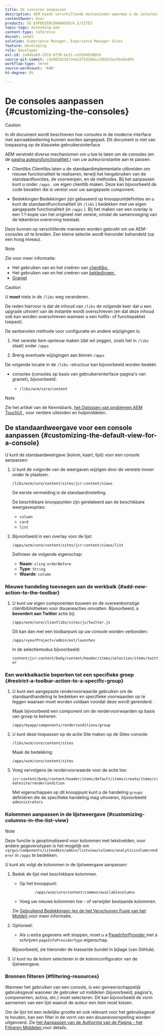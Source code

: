 ```yaml
---
title: De consoles aanpassen
description: AEM biedt verschillende mechanismen waarmee u de consoles van uw ontwerpinstantie kunt aanpassen
contentOwner: User
products: SG_EXPERIENCEMANAGER/6.5/SITES
topic-tags: extending-aem
content-type: reference
docset: aem65
solution: Experience Manager, Experience Manager Sites
feature: Developing
role: Developer
exl-id: 2a94ea8d-2919-4f30-be31-ce559493805d
source-git-commit: c3e9029236734e22f5d266ac26b923eafbe0a459
workflow-type: tm+mt
source-wordcount: '649'
ht-degree: 0%

---
```


# De consoles aanpassen {#customizing-the-consoles}

>[!CAUTION]
>
>In dit document wordt beschreven hoe consoles in de moderne interface met aanraakbediening kunnen worden aangepast. Dit document is niet van toepassing op de klassieke gebruikersinterface.

AEM verstrekt diverse mechanismen om u toe te laten om de consoles (en de [ pagina auteursfunctionaliteit ](/help/sites-developing/customizing-page-authoring-touch.md)) van uw auteursinstantie aan te passen.

* Clientlibs
Clientlibs laten u de standaardimplementatie uitbreiden om nieuwe functionaliteit te realiseren, terwijl het hergebruiken van de standaardfuncties, de voorwerpen, en de methodes. Bij het aanpassen kunt u onder `/apps.` uw eigen clientlib maken. Deze kan bijvoorbeeld de code bevatten die is vereist voor uw aangepaste component.

* Bedekkingen
Bedekkingen zijn gebaseerd op knooppuntdefinities en u kunt de standaardfunctionaliteit (in `/libs` ) bedekken met uw eigen aangepaste functionaliteit (in `/apps` ). Bij het maken van een overlay is een 1:1-kopie van het origineel niet vereist, omdat de samenvoeging van de tekenbron overerving toestaat.

Deze kunnen op verschillende manieren worden gebruikt om uw AEM-consoles uit te breiden. Een kleine selectie wordt hieronder behandeld (op een hoog niveau).

>[!NOTE]
>
>Zie voor meer informatie:
>
>* Het gebruiken van en het creëren van [ clientlibs ](/help/sites-developing/clientlibs.md).
>* Het gebruiken van en het creëren van [ bekledingen ](/help/sites-developing/overlays.md).
>* [ Graniet ](https://helpx.adobe.com/experience-manager/6-5/sites/developing/using/reference-materials/granite-ui/api/index.html)
>


>[!CAUTION]
>
>U ***moet*** niets in de `/libs` weg veranderen.
>
>De reden hiervoor is dat de inhoud van `/libs` de volgende keer dat u een upgrade uitvoert van de instantie wordt overschreven (en dat deze inhoud ook kan worden overschreven wanneer u een hotfix- of functiepakket toepast).
>
>De aanbevolen methode voor configuratie en andere wijzigingen is:
>
>1. Het vereiste item opnieuw maken (dat wil zeggen, zoals het in `/libs` staat) onder `/apps`
>
>1. Breng eventuele wijzigingen aan binnen `/apps`
>

De volgende locatie in de `/libs` -structuur kan bijvoorbeeld worden bedekt:

* consoles (consoles op basis van gebruikersinterface-pagina&#39;s van graniet), bijvoorbeeld:

   * `/libs/wcm/core/content`

>[!NOTE]
>
>Zie het artikel van de Kennisbank, [ het Oplossen van problemen AEM TouchUI ](https://helpx.adobe.com/experience-manager/kb/troubleshooting-aem-touchui-issues.html), voor verdere uiteinden en hulpmiddelen.

## De standaardweergave voor een console aanpassen {#customizing-the-default-view-for-a-console}

U kunt de standaardweergave (kolom, kaart, lijst) voor een console aanpassen:

1. U kunt de volgorde van de weergaven wijzigen door de vereiste invoer onder te plaatsen:

   `/libs/wcm/core/content/sites/jcr:content/views`

   De eerste vermelding is de standaardinstelling.

   De beschikbare knooppunten zijn gerelateerd aan de beschikbare weergaveopties:

   * `column`
   * `card`
   * `list`

1. Bijvoorbeeld in een overlay voor de lijst:

   `/apps/wcm/core/content/sites/jcr:content/views/list`

   Definieer de volgende eigenschap:

   * **Naam**: `sling:orderBefore`
   * **Type**: `String`
   * **Waarde**: `column`

### Nieuwe handeling toevoegen aan de werkbalk {#add-new-action-to-the-toolbar}

1. U kunt uw eigen componenten bouwen en de overeenkomstige cliëntbibliotheken voor douaneacties omvatten. Bijvoorbeeld, a **bevordert aan Twitter** actie bij:

   `/apps/wcm/core/clientlibs/sites/js/twitter.js`

   Dit kan dan met een toolbarpunt op uw console worden verbonden:

   `/apps/<yourProject>/admin/ext/launches`

   In de selectiemodus bijvoorbeeld:

   `content/jcr:content/body/content/header/items/selection/items/twitter`

### Een werkbalkactie beperken tot een specifieke groep {#restrict-a-toolbar-action-to-a-specific-group}

1. U kunt een aangepaste rendervoorwaarde gebruiken om de standaardhandeling te bedekken en specifieke voorwaarden op te leggen waaraan moet worden voldaan voordat deze wordt gerenderd.

   Maak bijvoorbeeld een component om de rendervoorwaarden op basis van groep te beheren:

   `/apps/myapp/components/renderconditions/group`

1. U kunt deze toepassen op de actie Site maken op de Sites-console:

   `/libs/wcm/core/content/sites`

   Maak de bedekking:

   `/apps/wcm/core/content/sites`

1. Voeg vervolgens de rendervoorwaarde voor de actie toe:

   `jcr:content/body/content/header/items/default/items/create/items/createsite/rendercondition`

   Met eigenschappen op dit knooppunt kunt u de handeling `groups` definiëren die de specifieke handeling mag uitvoeren, bijvoorbeeld `administrators`

### Kolommen aanpassen in de lijstweergave {#customizing-columns-in-the-list-view}

>[!NOTE]
>
>Deze functie is geoptimaliseerd voor kolommen met tekstvelden; voor andere gegevenstypen is het mogelijk om `cq/gui/components/siteadmin/admin/listview/columns/analyticscolumnrenderer` in `/apps` te bedekken.

U kunt als volgt de kolommen in de lijstweergave aanpassen:

1. Bedek de lijst met beschikbare kolommen.

   * Op het knooppunt:

     ```
            /apps/wcm/core/content/common/availablecolumns
     ```

   * Voeg uw nieuwe kolommen toe - of verwijder bestaande kolommen.

   Zie [ Gebruikend Bedekkingen (en de het Verschuiven Fusie van het Middel) ](/help/sites-developing/overlays.md) voor meer informatie.

1. Optioneel:

   * Als u extra gegevens wilt stoppen, moet u a [ PageInforProvider ](https://helpx.adobe.com/experience-manager/6-5/sites/developing/using/reference-materials/javadoc/com/day/cq/wcm/api/PageInfoProvider.html) met a schrijven
     `pageInfoProviderType` eigenschap.

   Bijvoorbeeld, zie hieronder de klasse/de bundel in bijlage (van GitHub).

1. U kunt nu de kolom selecteren in de kolomconfigurator van de lijstweergave.

### Bronnen filteren {#filtering-resources}

Wanneer het gebruiken van een console, is een gemeenschappelijk gebruiksgeval wanneer de gebruiker uit middelen (bijvoorbeeld, pagina&#39;s, componenten, activa, etc.) moet selecteren. Dit kan bijvoorbeeld de vorm aannemen van een lijst waaruit de auteur een item moet kiezen.

Om de lijst tot een redelijke grootte en ook relevant voor het gebruiksgeval te houden, kan een filter in de vorm van een douanevoorspelling worden uitgevoerd. Zie [ het Aanpassen van de Authoring van de Pagina - het Filtreren Middelen ](/help/sites-developing/customizing-page-authoring-touch.md#filtering-resources) voor details.
